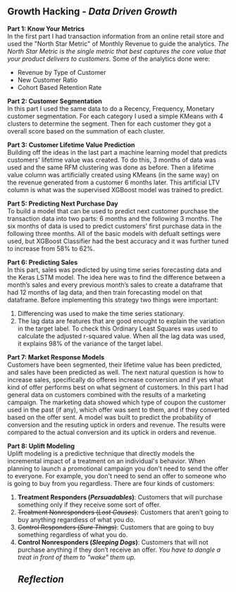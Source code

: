 <h2>Growth Hacking - <i>Data Driven Growth</i></h2>
<b>Part 1: Know Your Metrics</b><br />
In the first part I had transaction information from an online retail store and used the "North Star Metric" of Monthly Revenue to guide the analytics. <i>The North Star Metric is the single metric that best captures the core value that your product delivers to customers.</i> Some of the analytics done were:
<ul>
  <li> Revenue by Type of Customer </li>
  <li> New Customer Ratio </li>
  <li> Cohort Based Retention Rate </li>
</ul>

<b>Part 2: Customer Segmentation</b><br /> 
In this part I used the same data to do a Recency, Frequency, Monetary customer segmentation. For each category I used a simple KMeans with 4 clusters to determine the segment. Then for each customer they got a overall score based on the summation of each cluster. <br /> 

<b>Part 3: Customer Lifetime Value Prediction</b><br />
Building off the ideas in the last part a machine learning model that predicts customers' lifetime value was created. To do this, 3 months of data was used and the same RFM clustering was done as before. Then a lifetime value column was artificially created using KMeans (in the same way) on the revenue generated from a customer 6 months later. This artificial LTV column is what was the supervised XGBoost model was trained to predict. <br /> 

<b>Part 5: Predicting Next Purchase Day</b><br />
To build a model that can be used to predict next customer purchase the transaction data into two parts: 6 months and the following 3 months. The six months of data is used to predict customers' first purchase data in the following three months. All of the basic models with defualt settings were used, but XGBoost Classifier had the best accuracy and it was further tuned to increase from 58% to 62%. <br />

<b>Part 6: Predicting Sales</b><br />
In this part, sales was predicted by using time series forecasting data and the Keras LSTM model. The idea here was to find the difference between a month’s sales and every previous month’s sales to create a dataframe that had 12 months of lag data, and then train forecasting model on that dataframe. Before implementing this strategy two things were important:
<ol>
  <li>Differencing was used to make the time series stationary.</li>
  <li>The lag data are features that are good enought to explain the variation in the target label. To check this Ordinary Least Squares was used to calculate the adjusted r-squared value. When all the lag data was used, it explains 98% of the variance of the target label. </li>
</ol>

<b>Part 7: Market Response Models </b><br />
Customers have been segmented, their lifetime value has been predicted, and sales have been predicted as well. The next natural question is how to increase sales, specifically do offeres increase conversion and if yes what kind of offer performs best on what segment of customers. In this part I had general data on customers combined with the results of a marketing campaign. The marketing data showed which type of coupon the customer used in the past (if any), which offer was sent to them, and if they converted based on the offer sent. A model was built to predict the probability of conversion and the resuting uptick in orders and revenue. The results were compared to the actual conversion and its uptick in orders and revenue.

<b>Part 8: Uplift Modeling</b><br />
Uplift modeling is a predictive technique that directly models the incremental impact of a treatment on an individual's behavior. When planning to launch a promotional campaign you don't need to send the offer to everyone. For example, you don't need to send an offer to someone who is going to buy from you regardless. There are four kinds of customers:
<ol>
  <li><b>Treatment Responders (<i>Persuadables</i>)</b>: Customers that will purchase something only if they receive some sort of offer.</li>
  <li><strike>Treatment Nonresponders (<i>Lost Causes</i>)</strike>: Customers that aren’t going to buy anything regardless of what you do.</li>
  <li><strike>Control Responders (<i>Sure Things</i>)</strike>: Customers that are going to buy something regardless of what you do.</li>
  <li><b>Control Nonresponders (<i>Sleeping Dogs</i>)</b>: Customers that will not purchase anything if they don’t receive an offer. <i>You have to dangle a treat in front of them to "wake" them up.</li>

<h2>Reflection</h2>
